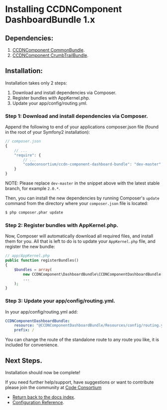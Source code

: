 Installing CCDNComponent DashboardBundle 1.x
============================================

## Dependencies:

1. [CCDNComponent CommonBundle](https://github.com/codeconsortium/CCDNComponentCommonBundle).
2. [CCDNComponent CrumbTrailBundle](https://github.com/codeconsortium/CCDNComponentCrumbTrailBundle).

## Installation:

Installation takes only 2 steps:

1. Download and install dependencies via Composer.
2. Register bundles with AppKernel.php.
3. Update your app/config/routing.yml.

### Step 1: Download and install dependencies via Composer.

Append the following to end of your applications composer.json file (found in the root of your Symfony2 installation):

``` js
// composer.json
{
    // ...
    "require": {
        // ...
        "codeconsortium/ccdn-component-dashboard-bundle": "dev-master"
    }
}
```

NOTE: Please replace ``dev-master`` in the snippet above with the latest stable branch, for example ``2.0.*``.

Then, you can install the new dependencies by running Composer's ``update``
command from the directory where your ``composer.json`` file is located:

``` bash
$ php composer.phar update
```

### Step 2: Register bundles with AppKernel.php.

Now, Composer will automatically download all required files, and install them
for you. All that is left to do is to update your ``AppKernel.php`` file, and
register the new bundle:

``` php
// app/AppKernel.php
public function registerBundles()
{
    $bundles = array(
		new CCDNComponent\DashboardBundle\CCDNComponentDashboardBundle(),
		...
	);
}
```

### Step 3: Update your app/config/routing.yml.

In your app/config/routing.yml add:

``` yml
CCDNComponentDashboardBundle:
    resource: "@CCDNComponentDashboardBundle/Resources/config/routing.yml"
    prefix: /
```

You can change the route of the standalone route to any route you like, it is included for convenience.

## Next Steps.

Installation should now be complete!

If you need further help/support, have suggestions or want to contribute please join the community at [Code Consortium](http://www.codeconsortium.com)

- [Return back to the docs index](index.md).
- [Configuration Reference](configuration_reference.md).
